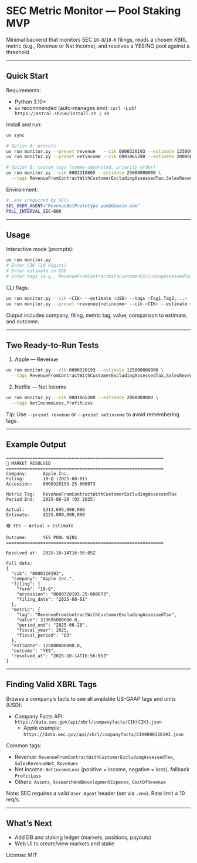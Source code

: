 # SEC Metric Monitor — Pool Staking MVP

Minimal backend that monitors SEC `10-Q`/`10-K` filings, reads a chosen XBRL metric (e.g., Revenue or Net Income), and resolves a YES/NO pool against a threshold.

---

## Quick Start

Requirements:
- Python 3.10+
- `uv` recommended (auto-manages env): `curl -LsSf https://astral.sh/uv/install.sh | sh`

Install and run:
```bash
uv sync

# Option A: presets
uv run monitor.py --preset revenue   --cik 0000320193 --estimate 125000000000
uv run monitor.py --preset netincome --cik 0001065280 --estimate 2000000000

# Option B: custom tags (comma-separated, priority order)
uv run monitor.py --cik 0001318605 --estimate 25000000000 \
  --tags RevenueFromContractWithCustomerExcludingAssessedTax,SalesRevenueNet,Revenues
```

Environment:
```bash
# .env (required by SEC)
SEC_USER_AGENT="RevenueBetPrototype you@domain.com"
POLL_INTERVAL_SEC=600
```

---

## Usage

Interactive mode (prompts):
```bash
uv run monitor.py
# Enter CIK (10 digits)
# Enter estimate in USD
# Enter tags (e.g., RevenueFromContractWithCustomerExcludingAssessedTax,SalesRevenueNet)
```

CLI flags:
```bash
uv run monitor.py --cik <CIK> --estimate <USD> --tags <Tag1,Tag2,...>
uv run monitor.py --preset <revenue|netincome> --cik <CIK> --estimate <USD>
```

Output includes company, filing, metric tag, value, comparison to estimate, and outcome.

---

## Two Ready-to-Run Tests

1) Apple — Revenue
```bash
uv run monitor.py --cik 0000320193 --estimate 125000000000 \
  --tags RevenueFromContractWithCustomerExcludingAssessedTax,SalesRevenueNet,Revenues
```

2) Netflix — Net Income
```bash
uv run monitor.py --cik 0001065280 --estimate 2000000000 \
  --tags NetIncomeLoss,ProfitLoss
```

Tip: Use `--preset revenue` or `--preset netincome` to avoid remembering tags.

---

## Example Output

```text
============================================================
🎯 MARKET RESOLVED
============================================================
Company:      Apple Inc.
Filing:       10-Q (2025-08-01)
Accession:    0000320193-25-000073

Metric Tag:   RevenueFromContractWithCustomerExcludingAssessedTax
Period End:   2025-06-28 (Q3 2025)

Actual:       $313,695,000,000
Estimate:     $125,000,000,000

🟢 YES - Actual > Estimate

Outcome:      YES POOL WINS
============================================================

Resolved at:  2025-10-14T16:56:05Z

Full data:
{
  "cik": "0000320193",
  "company": "Apple Inc.",
  "filing": {
    "form": "10-Q",
    "accession": "0000320193-25-000073",
    "filing_date": "2025-08-01"
  },
  "metric": {
    "tag": "RevenueFromContractWithCustomerExcludingAssessedTax",
    "value": 313695000000.0,
    "period_end": "2025-06-28",
    "fiscal_year": 2025,
    "fiscal_period": "Q3"
  },
  "estimate": 125000000000.0,
  "outcome": "YES",
  "resolved_at": "2025-10-14T16:56:05Z"
}
```

---

## Finding Valid XBRL Tags

Browse a company’s facts to see all available US-GAAP tags and units (USD):
- Company Facts API: `https://data.sec.gov/api/xbrl/companyfacts/CIK{CIK}.json`
  - Apple example: `https://data.sec.gov/api/xbrl/companyfacts/CIK0000320193.json`

Common tags:
- Revenue: `RevenueFromContractWithCustomerExcludingAssessedTax`, `SalesRevenueNet`, `Revenues`
- Net income: `NetIncomeLoss` (positive = income, negative = loss), fallback `ProfitLoss`
- Others: `Assets`, `ResearchAndDevelopmentExpense`, `CostOfRevenue`

Note: SEC requires a valid `User-Agent` header (set via `.env`). Rate limit ≤ 10 req/s.

---

## What’s Next

- Add DB and staking ledger (markets, positions, payouts)
- Web UI to create/view markets and stake

License: MIT

